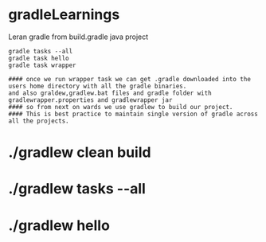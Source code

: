 # gradleLearnings
Leran gradle from build.gradle java project
```
gradle tasks --all
gradle task hello
gradle task wrapper

```
```
#### once we run wrapper task we can get .gradle downloaded into the users home directory with all the gradle binaries.
and also graldew,gradlew.bat files and gradle folder with gradlewrapper.properties and gradlewrapper jar
#### so from next on wards we use gradlew to build our project.
#### This is best practice to maintain single version of gradle across all the projects.

```
# ./gradlew clean build
# ./gradlew tasks --all
# ./gradlew hello
